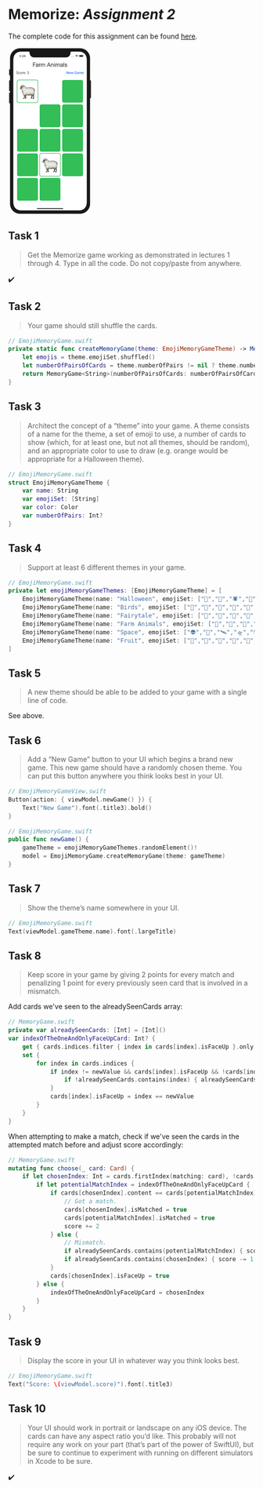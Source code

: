 # Memorize: *Assignment 2*
The complete code for this assignment can be found [here](https://github.com/solitaryewe/Stanford-CS193p/tree/21c18487dc1f2bc3474eae082ec911131e35bea4/Memorize/Memorize).

![Memorize: Assignment 2](https://github.com/solitaryewe/Stanford-CS193p/blob/main/Memorize/Screenshots/Assignment2a.png)

## Task 1
> Get the Memorize game working as demonstrated in lectures 1 through 4.  Type in all the code.  Do not copy/paste from anywhere.

✔️

## Task 2
> Your game should still shuffle the cards.

```swift
// EmojiMemoryGame.swift
private static func createMemoryGame(theme: EmojiMemoryGameTheme) -> MemoryGame<String> {
    let emojis = theme.emojiSet.shuffled()
    let numberOfPairsOfCards = theme.numberOfPairs != nil ? theme.numberOfPairs! : Int.random(in: 2...theme.emojiSet.count)
    return MemoryGame<String>(numberOfPairsOfCards: numberOfPairsOfCards) { pairIndex in emojis[pairIndex] }
}
```

## Task 3
> Architect the concept of  a “theme” into your game.  A theme consists of  a name for the theme, a set of  emoji to use, a number of  cards to show (which, for at least one, but not all themes, should be random), and an appropriate color to use to draw (e.g. orange would be appropriate for a Halloween theme).

```swift
// EmojiMemoryGame.swift
struct EmojiMemoryGameTheme {
    var name: String
    var emojiSet: [String]
    var color: Color
    var numberOfPairs: Int?
}
```

## Task 4
> Support at least 6 different themes in your game.

```swift
// EmojiMemoryGame.swift
private let emojiMemoryGameThemes: [EmojiMemoryGameTheme] = [
    EmojiMemoryGameTheme(name: "Halloween", emojiSet: ["👻","🎃","🕷","🦇","🍭","🍬","🍫","🏴‍☠️","🕸","👀","💀","🧹"], color: Color.orange),
    EmojiMemoryGameTheme(name: "Birds", emojiSet: ["🦜","🦩","🦃","🦆","🦢","🦚","🐓"], color: Color.blue, numberOfPairs: 4),
    EmojiMemoryGameTheme(name: "Fairytale", emojiSet: ["🦄","🌷","🦕","🏰","👑","✨","🐸"], color: Color.purple),
    EmojiMemoryGameTheme(name: "Farm Animals", emojiSet: ["🐄","🐖","🐐","🐓","🐇","🐑","🦃"], color: Color.green),
    EmojiMemoryGameTheme(name: "Space", emojiSet: ["👽","🚀","🛰","🛸","🌎","⭐️","🌞"], color: Color.gray, numberOfPairs: 5),
    EmojiMemoryGameTheme(name: "Fruit", emojiSet: ["🍊","🍉","🍒","🍓","🍐","🥝","🍌","🍇"], color: Color.red, numberOfPairs: 3)
]
```

## Task 5
> A new theme should be able to be added to your game with a single line of code.

See above.

## Task 6
> Add a “New Game” button to your UI which begins a brand new game.  This new game should have a randomly chosen theme.  You can put this button anywhere you think looks best in your UI.

```swift
// EmojiMemoryGameView.swift
Button(action: { viewModel.newGame() }) {
    Text("New Game").font(.title3).bold()
}
```

```swift
// EmojiMemoryGame.swift
public func newGame() {
    gameTheme = emojiMemoryGameThemes.randomElement()!
    model = EmojiMemoryGame.createMemoryGame(theme: gameTheme)
}
```

## Task 7
> Show the theme’s name somewhere in your UI.

```swift
// EmojiMemoryGame.swift
Text(viewModel.gameTheme.name).font(.largeTitle)
```

## Task 8
> Keep score in your game by giving 2 points for every match and penalizing 1 point for every previously seen card that is involved in a mismatch.

Add cards we've seen to the alreadySeenCards array:
```swift
// MemoryGame.swift
private var alreadySeenCards: [Int] = [Int]()
var indexOfTheOneAndOnlyFaceUpCard: Int? {
    get { cards.indices.filter { index in cards[index].isFaceUp }.only }
    set {
        for index in cards.indices {
            if index != newValue && cards[index].isFaceUp && !cards[index].isMatched {
                if !alreadySeenCards.contains(index) { alreadySeenCards.append(index) }
            }
            cards[index].isFaceUp = index == newValue
        }
    }
}
```

When attempting to make a match, check if we've seen the cards in the attempted match before and adjust score accordingly:
```swift
// MemoryGame.swift
mutating func choose(_ card: Card) {
    if let chosenIndex: Int = cards.firstIndex(matching: card), !cards[chosenIndex].isFaceUp, !cards[chosenIndex].isMatched {
        if let potentialMatchIndex = indexOfTheOneAndOnlyFaceUpCard {
            if cards[chosenIndex].content == cards[potentialMatchIndex].content {
                // Got a match.
                cards[chosenIndex].isMatched = true
                cards[potentialMatchIndex].isMatched = true
                score += 2
            } else {
                // Mismatch.
                if alreadySeenCards.contains(potentialMatchIndex) { score -= 1 }
                if alreadySeenCards.contains(chosenIndex) { score -= 1 }
            }
            cards[chosenIndex].isFaceUp = true
        } else {
            indexOfTheOneAndOnlyFaceUpCard = chosenIndex
        }
    }
}
```

## Task 9
> Display the score in your UI in whatever way you think looks best.

```swift
// EmojiMemoryGame.swift
Text("Score: \(viewModel.score)").font(.title3)
```

## Task 10
> Your UI should work in portrait or landscape on any iOS device.  The cards can have any aspect ratio you’d like.  This probably will not require any work on your part (that’s part of  the power of  SwiftUI), but be sure to continue to experiment with running on different simulators in Xcode to be sure.

✔️
